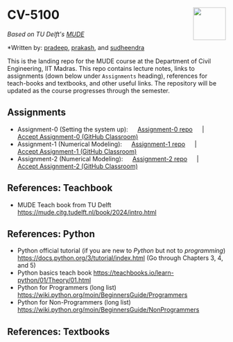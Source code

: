 # CV-5100 <img align="right" width="75" height="75" src="./_iitm-logo.svg">

*Based on TU Delft's [MUDE](http://mude.citg.tudelft.nl/)*

*Written by: [pradeep](https://www.pppratapa.com/), [prakash](https://sites.google.com/view/prakashbadal), and [sudheendra](https://www.linkedin.com/in/sudheendra-herkal)

This is the landing repo for the MUDE course at the Department of Civil Engineering, IIT Madras. This repo contains lecture notes, links to assignments (down below under `Assignments` heading), references for teach-books and textbooks, and other useful links. The repository will be updated as the course progresses through the semester. 

## **Assignments**
   * Assignment-0 (Setting the system up): &emsp; [Assignment-0 repo](https://github.com/mude-sel-2025/assignment-0) &emsp; | &emsp;  [Accept Assignment-0 (GitHub Classroom)](https://classroom.github.com/a/Oyk9wOrn)
   * Assignment-1 (Numerical Modeling): &emsp; [Assignment-1 repo](https://github.com/mude-sel-2025/assmt-1) &emsp; | &emsp;  [Accept Assignment-1 (GitHub Classroom)](https://classroom.github.com/a/3XMALFC0)
   * Assignment-2 (Numerical Modeling): &emsp; [Assignment-2 repo](https://github.com/mude-sel-2025/mude-sel-2025-class-assmt-2-Assignment_02) &emsp; | &emsp;  [Accept Assignment-2 (GitHub Classroom)](https://classroom.github.com/a/jM9TtrIh)

## **References: Teachbook**
   * MUDE Teach book from TU Delft https://mude.citg.tudelft.nl/book/2024/intro.html

## **References: Python**
   * Python official tutorial (if you are new to _Python_ but not to _programming_) https://docs.python.org/3/tutorial/index.html (Go through Chapters 3, 4, and 5)
   * Python basics teach book https://teachbooks.io/learn-python/01/Theory/01.html
   * Python for Programmers (long list) https://wiki.python.org/moin/BeginnersGuide/Programmers
   * Python for Non-Programmers (long list) https://wiki.python.org/moin/BeginnersGuide/NonProgrammers

## **References: Textbooks**

